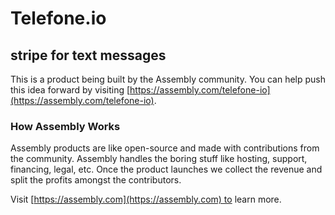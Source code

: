 # Telefone.io

## stripe for text messages

This is a product being built by the Assembly community. You can help push this idea forward by visiting [https://assembly.com/telefone-io](https://assembly.com/telefone-io).

### How Assembly Works

Assembly products are like open-source and made with contributions from the community. Assembly handles the boring stuff like hosting, support, financing, legal, etc. Once the product launches we collect the revenue and split the profits amongst the contributors.

Visit [https://assembly.com](https://assembly.com) to learn more.
